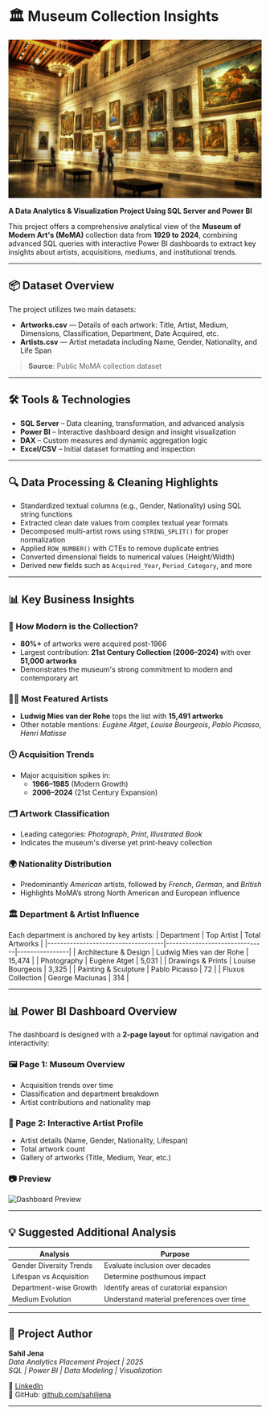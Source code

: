 # 🏛️ Museum Collection Insights
![Dashboard Preview](Datasets\wp2186239-museum-wallpapers.jpg)

**A Data Analytics & Visualization Project Using SQL Server and Power BI**

This project offers a comprehensive analytical view of the **Museum of Modern Art's (MoMA)** collection data from **1929 to 2024**, combining advanced SQL queries with interactive Power BI dashboards to extract key insights about artists, acquisitions, mediums, and institutional trends.

---

## 📦 Dataset Overview

The project utilizes two main datasets:

- **Artworks.csv** — Details of each artwork: Title, Artist, Medium, Dimensions, Classification, Department, Date Acquired, etc.
- **Artists.csv** — Artist metadata including Name, Gender, Nationality, and Life Span

> **Source**: Public MoMA collection dataset

---

## 🛠 Tools & Technologies

- **SQL Server** – Data cleaning, transformation, and advanced analysis
- **Power BI** – Interactive dashboard design and insight visualization
- **DAX** – Custom measures and dynamic aggregation logic
- **Excel/CSV** – Initial dataset formatting and inspection

---

## 🔍 Data Processing & Cleaning Highlights

- Standardized textual columns (e.g., Gender, Nationality) using SQL string functions
- Extracted clean date values from complex textual year formats
- Decomposed multi-artist rows using `STRING_SPLIT()` for proper normalization
- Applied `ROW_NUMBER()` with CTEs to remove duplicate entries
- Converted dimensional fields to numerical values (Height/Width)
- Derived new fields such as `Acquired_Year`, `Period_Category`, and more

---

## 📊 Key Business Insights

### 🎨 How Modern is the Collection?
- **80%+** of artworks were acquired post-1966
- Largest contribution: **21st Century Collection (2006–2024)** with over **51,000 artworks**
- Demonstrates the museum's strong commitment to modern and contemporary art

### 🧑‍🎨 Most Featured Artists
- **Ludwig Mies van der Rohe** tops the list with **15,491 artworks**
- Other notable mentions: *Eugène Atget*, *Louise Bourgeois*, *Pablo Picasso*, *Henri Matisse*

### 🕒 Acquisition Trends
- Major acquisition spikes in:
  - **1966–1985** (Modern Growth)
  - **2006–2024** (21st Century Expansion)

### 🗂️ Artwork Classification
- Leading categories: *Photograph*, *Print*, *Illustrated Book*
- Indicates the museum's diverse yet print-heavy collection

### 🌍 Nationality Distribution
- Predominantly *American* artists, followed by *French*, *German*, and *British*
- Highlights MoMA’s strong North American and European influence

### 🏛️ Department & Artist Influence
Each department is anchored by key artists:
| Department                         | Top Artist                   | Total Artworks |
|------------------------------------|-------------------------------|----------------|
| Architecture & Design              | Ludwig Mies van der Rohe      | 15,474         |
| Photography                        | Eugène Atget                  | 5,031          |
| Drawings & Prints                  | Louise Bourgeois              | 3,325          |
| Painting & Sculpture               | Pablo Picasso                 | 72             |
| Fluxus Collection                  | George Maciunas               | 314            |

---

## 📊 Power BI Dashboard Overview

The dashboard is designed with a **2-page layout** for optimal navigation and interactivity:

### 🖼️ Page 1: Museum Overview
- Acquisition trends over time
- Classification and department breakdown
- Artist contributions and nationality map

### 👤 Page 2: Interactive Artist Profile
- Artist details (Name, Gender, Nationality, Lifespan)
- Total artwork count
- Gallery of artworks (Title, Medium, Year, etc.)

### 📷 Preview

![Dashboard Preview](Datasets\Museum_Collection_Insights_page-0001.jpg)

---

## 💡 Suggested Additional Analysis

| Analysis | Purpose |
|---------|---------|
| Gender Diversity Trends | Evaluate inclusion over decades |
| Lifespan vs Acquisition | Determine posthumous impact |
| Department-wise Growth | Identify areas of curatorial expansion |
| Medium Evolution | Understand material preferences over time |

---

## 📌 Project Author

**Sahil Jena**  
*Data Analytics Placement Project | 2025*  
*SQL | Power BI | Data Modeling | Visualization*

🔗 [LinkedIn](https://www.linkedin.com/in/your-profile)  
📁 GitHub: [github.com/sahiljena](https://github.com/sahiljena)

---
